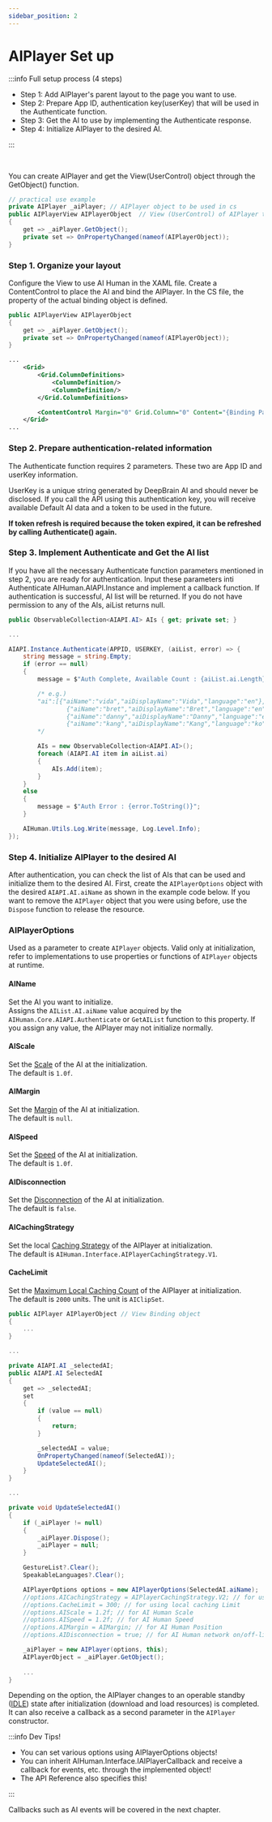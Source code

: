 ```yaml
---
sidebar_position: 2
---
```


# AIPlayer Set up

:::info Full setup process (4 steps)

- Step 1: Add AIPlayer's parent layout to the page you want to use.
- Step 2: Prepare App ID, authentication key(userKey) that will be used in the Authenticate function.
- Step 3: Get the AI to use by implementing the Authenticate response.
- Step 4: Initialize AIPlayer to the desired AI.

:::

<br/>

You can create AIPlayer and get the View(UserControl) object through the GetObject() function.

```csharp
// practical use example
private AIPlayer _aiPlayer;	// AIPlayer object to be used in cs
public AIPlayerView AIPlayerObject	// View (UserControl) of AIPlayer to be used in xaml
{
    get => _aiPlayer.GetObject();
    private set => OnPropertyChanged(nameof(AIPlayerObject));
}
```

### Step 1. Organize your layout

Configure the View to use AI Human in the XAML file. Create a ContentControl to place the AI and bind the AIPlayer. In the CS file, the property of the actual binding object is defined.

```csharp
public AIPlayerView AIPlayerObject
{
    get => _aiPlayer.GetObject();
    private set => OnPropertyChanged(nameof(AIPlayerObject));
}
```

```xml
...
	<Grid>
        <Grid.ColumnDefinitions>
            <ColumnDefinition/>
            <ColumnDefinition/>
        </Grid.ColumnDefinitions>

        <ContentControl Margin="0" Grid.Column="0" Content="{Binding Path=AIPlayerObject}" />
    </Grid>
...
```

### Step 2. Prepare authentication-related information

The Authenticate function requires 2 parameters. These two are App ID and userKey information.

UserKey is a unique string generated by DeepBrain AI and should never be disclosed. If you call the API using this authentication key, you will receive available Default AI data and a token to be used in the future.

**If token refresh is required because the token expired, it can be refreshed by calling Authenticate() again.**

### Step 3. Implement Authenticate and Get the AI list

If you have all the necessary Authenticate function parameters mentioned in step 2, you are ready for authentication. Input these parameters inti Authenticate AIHuman.AIAPI.Instance and implement a callback function. If authentication is successful, AI list will be returned. If you do not have permission to any of the AIs, aiList returns null.

```csharp
public ObservableCollection<AIAPI.AI> AIs { get; private set; }

...

AIAPI.Instance.Authenticate(APPID, USERKEY, (aiList, error) => {
    string message = string.Empty;
    if (error == null)
    {
        message = $"Auth Complete, Available Count : {aiList.ai.Length}";

        /* e.g.)
        "ai":[{"aiName":"vida","aiDisplayName":"Vida","language":"en"},
                {"aiName":"bret","aiDisplayName":"Bret","language":"en"},
                {"aiName":"danny","aiDisplayName":"Danny","language":"en"},
                {"aiName":"kang","aiDisplayName":"Kang","language":"ko"}]
        */

        AIs = new ObservableCollection<AIAPI.AI>();
        foreach (AIAPI.AI item in aiList.ai)
        {
            AIs.Add(item);
        }
    }
    else
    {
        message = $"Auth Error : {error.ToString()}";
    }

    AIHuman.Utils.Log.Write(message, Log.Level.Info);
});
```

### Step 4. Initialize AIPlayer to the desired AI

After authentication, you can check the list of AIs that can be used and initialize them to the desired AI. First, create the `AIPlayerOptions` object with the desired `AIAPI.AI.aiName` as shown in the example code below. If you want to remove the `AIPlayer` object that you were using before, use the `Dispose` function to release the resource.

### AIPlayerOptions 
Used as a parameter to create `AIPlayer` objects. Valid only at initialization, refer to implementations to use properties or functions of `AIPlayer` objects at runtime.

#### AIName
Set the AI you want to initialize.  
Assigns the `AIList.AI.aiName` value acquired by the `AIHuman.Core.AIAPI.Authenticate` or `GetAIList` function to this property.
If you assign any value, the AIPlayer may not initialize normally.

#### AIScale
Set the [Scale](../../../aihuman/windows-sdk/aiplayer/other-features#change-ai-sizescale) of the AI at the initialization.  
The default is `1.0f`.

#### AIMargin
Set the [Margin](../../../aihuman/windows-sdk/aiplayer/other-features#change-ai-positionmargin) of the AI at initialization.  
The default is `null`.

#### AISpeed
Set the [Speed](../../../aihuman/windows-sdk/aiplayer/advanced-features#change-ai-speech-rate) of the AI at initialization.  
The default is `1.0f`.

#### AIDisconnection
Set the [Disconnection](../../../aihuman/windows-sdk/aiplayer/other-features#disconnect-from-ai) of the AI at initialization.  
The default is `false`.

#### AICachingStrategy
Set the local [Caching Strategy](../../../aihuman/windows-sdk/aiplayer/basic-features#local-caching) of the AIPlayer at initialization.  
The default is `AIHuman.Interface.AIPlayerCachingStrategy.V1`.

#### CacheLimit
Set the [Maximum Local Caching Count](../../../aihuman/windows-sdk/aiplayer/basic-features#local-caching) of the AIPlayer at initialization.  
The default is `2000` units. The unit is `AIClipSet`.

```csharp
public AIPlayer AIPlayerObject // View Binding object
{
    ...
}

...

private AIAPI.AI _selectedAI;
public AIAPI.AI SelectedAI
{
    get => _selectedAI;
    set
    {
        if (value == null)
        {
            return;
        }

        _selectedAI = value;
        OnPropertyChanged(nameof(SelectedAI));
        UpdateSelectedAI();
    }
}

...

private void UpdateSelectedAI()
{
   	if (_aiPlayer != null)
    {
        _aiPlayer.Dispose();
        _aiPlayer = null;
    }

    GestureList?.Clear();
    SpeakableLanguages?.Clear();

    AIPlayerOptions options = new AIPlayerOptions(SelectedAI.aiName);
    //options.AICachingStrategy = AIPlayerCachingStrategy.V2; // for using local caching
    //options.CacheLimit = 300; // for using local caching Limit
    //options.AIScale = 1.2f; // for AI Human Scale
    //options.AISpeed = 1.2f; // for AI Human Speed
    //options.AIMargin = AIMargin; // for AI Human Position
    //options.AIDisconnection = true; // for AI Human network on/off-line

    _aiPlayer = new AIPlayer(options, this);
    AIPlayerObject = _aiPlayer.GetObject();     
    
    ...
}
```

Depending on the option, the AIPlayer changes to an operable standby ([IDLE](../../../aihuman/windows-sdk/apis/aiplayerstate)) state after initialization (download and load resources) is completed. It can also receive a callback as a second parameter in the `AIPlayer` constructor.

:::info Dev Tips!

- You can set various options using AIPlayerOptions objects!
- You can inherit AIHuman.Interface.IAIPlayerCallback and receive a callback for events, etc. through the implemented object!
- The API Reference also specifies this!

:::

Callbacks such as AI events will be covered in the next chapter.

